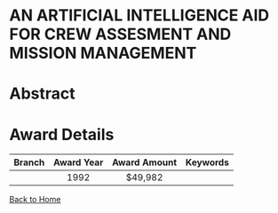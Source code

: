 
AN ARTIFICIAL INTELLIGENCE AID FOR CREW ASSESMENT AND MISSION MANAGEMENT
========================================================================

# Abstract


  

# Award Details

|Branch|Award Year|Award Amount|Keywords|
| :---: | :---: | :---: | :---: |
||1992|$49,982||
  
  


[Back to Home](https://github.com/chrischow/dod_sbir_awards#243)